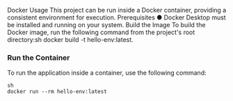 Docker Usage
This project can be run inside a Docker container, providing a consistent environment
for execution.
Prerequisites
●
Docker Desktop must be installed and running on your system.
Build the Image
To build the Docker image, run the following command from the project's root directory:sh
docker build -t hello-env:latest.
### Run the Container
To run the application inside a container, use the following command:
```
sh
docker run --rm hello-env:latest